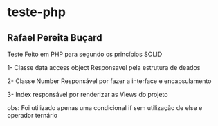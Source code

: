 # teste-php

## Rafael Pereita Buçard


Teste Feito em PHP para segundo os princípios SOLID 

1-  Classe data access object Responsavel pela estrutura de deados 

2-  Classe Number Responsável por fazer a interface e encapsulamento 

3-  Index responsável por renderizar as Views do projeto 


obs: Foi utilizado apenas uma condicional if sem utilização de else e operador ternário 
